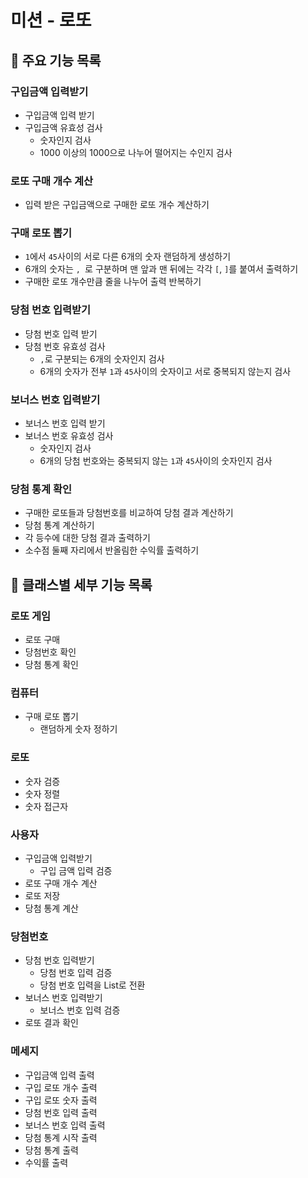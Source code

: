 # 미션 - 로또

## 📄 주요 기능 목록

### 구입금액 입력받기
- 구입금액 입력 받기
- 구입금액 유효성 검사
  - 숫자인지 검사
  - 1000 이상의 1000으로 나누어 떨어지는 수인지 검사
    
### 로또 구매 개수 계산
- 입력 받은 구입금액으로 구매한 로또 개수 계산하기

### 구매 로또 뽑기
- `1`에서 `45`사이의 서로 다른 6개의 숫자 랜덤하게 생성하기
- 6개의 숫자는 `, `로 구분하며 맨 앞과 맨 뒤에는 각각 `[`, `]`를 붙여서 출력하기
- 구매한 로또 개수만큼 줄을 나누어 출력 반복하기

### 당첨 번호 입력받기
- 당첨 번호 입력 받기
- 당첨 번호 유효성 검사
  - `,`로 구분되는 6개의 숫자인지 검사
  - 6개의 숫자가 전부 `1`과 `45`사이의 숫자이고 서로 중복되지 않는지 검사
    
### 보너스 번호 입력받기
- 보너스 번호 입력 받기
- 보너스 번호 유효성 검사
    - 숫자인지 검사
    - 6개의 당첨 번호와는 중복되지 않는 `1`과 `45`사이의 숫자인지 검사
    
### 당첨 통계 확인
- 구매한 로또들과 당첨번호를 비교하여 당첨 결과 계산하기
- 당첨 통계 계산하기
- 각 등수에 대한 당첨 결과 출력하기
- 소수점 둘째 자리에서 반올림한 수익률 출력하기

## 📓 클래스별 세부 기능 목록

### 로또 게임
- 로또 구매
- 당첨번호 확인
- 당첨 통계 확인

### 컴퓨터
- 구매 로또 뽑기
  - 랜덤하게 숫자 정하기

### 로또
- 숫자 검증
- 숫자 정렬
- 숫자 접근자

### 사용자
- 구입금액 입력받기
  - 구입 금액 입력 검증
- 로또 구매 개수 계산
- 로또 저장
- 당첨 통계 계산

### 당첨번호
- 당첨 번호 입력받기
  - 당첨 번호 입력 검증
  - 당첨 번호 입력을 List로 전환
- 보너스 번호 입력받기
  - 보너스 번호 입력 검증
- 로또 결과 확인

### 메세지
- 구입금액 입력 출력
- 구입 로또 개수 출력
- 구입 로또 숫자 출력
- 당첨 번호 입력 출력
- 보너스 번호 입력 출력
- 당첨 통계 시작 출력
- 당첨 통계 출력
- 수익률 출력
